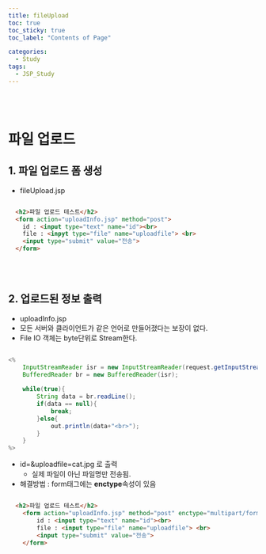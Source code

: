 ```yaml
---
title: fileUpload
toc: true
toc_sticky: true
toc_label: "Contents of Page"

categories:
  - Study
tags:
  - JSP_Study
---
```


<br><br>

# 파일 업로드
## 1. 파일 업로드 폼 생성
* fileUpload.jsp

~~~html

  <h2>파일 업로드 테스트</h2>
  <form action="uploadInfo.jsp" method="post">
    id : <input type="text" name="id"><br>
    file : <inpyt type="file" name="uploadfile"> <br>
    <input type="submit" value="전송">
  </form>

~~~

<br><br>

## 2. 업로드된 정보 출력
* uploadInfo.jsp
* 모든 서버와 클라이언트가 같은 언어로 만들어졌다는 보장이 없다.
* File IO 객체는 byte단위로 Stream한다.

```java

<%
	InputStreamReader isr = new InputStreamReader(request.getInputStream(), "utf-8");
	BufferedReader br = new BufferedReader(isr);
	
	while(true){
		String data = br.readLine();
		if(data == null){
			break;
		}else{
			out.println(data+"<br>");
		}
	}
%>

```

* id=&uploadfile=cat.jpg 로 출력
  - 실제 파일이 아닌 파일명만 전송됨.
* 해결방법 : form태그에는 **enctype**속성이 있음

~~~html

  <h2>파일 업로드 테스트</h2>
	<form action="uploadInfo.jsp" method="post" enctype="multipart/form-data">
		id : <input type="text" name="id"><br>
		file : <input type="file" name="uploadfile"> <br>
		<input type="submit" value="전송">
	</form>

~~~


